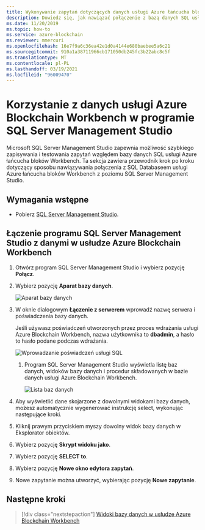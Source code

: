 ```yaml
---
title: Wykonywanie zapytań dotyczących danych usługi Azure łańcucha bloków Workbench przy użyciu SQL Server Management Studio
description: Dowiedz się, jak nawiązać połączenie z bazą danych SQL usługi Azure Blockchain Workbench z poziomu programu SQL Server Management Studio.
ms.date: 11/20/2019
ms.topic: how-to
ms.service: azure-blockchain
ms.reviewer: mmercuri
ms.openlocfilehash: 16e7f9a6c36ea42e1d0a4144e680baebee5a6c21
ms.sourcegitcommit: 910a1a38711966cb171050db245fc3b22abc8c5f
ms.translationtype: MT
ms.contentlocale: pl-PL
ms.lasthandoff: 03/19/2021
ms.locfileid: "96009470"
---
```

# <a name="using-azure-blockchain-workbench-data-with-sql-server-management-studio"></a>Korzystanie z danych usługi Azure Blockchain Workbench w programie SQL Server Management Studio

Microsoft SQL Server Management Studio zapewnia możliwość szybkiego zapisywania i testowania zapytań względem bazy danych SQL usługi Azure łańcucha bloków Workbench. Ta sekcja zawiera przewodnik krok po kroku dotyczący sposobu nawiązywania połączenia z SQL Databaseem usługi Azure łańcucha bloków Workbench z poziomu SQL Server Management Studio.

## <a name="prerequisites"></a>Wymagania wstępne

* Pobierz [SQL Server Management Studio](/sql/ssms/download-sql-server-management-studio-ssms?view=sql-server-2017).

## <a name="connecting-sql-server-management-studio-to-data-in-azure-blockchain-workbench"></a>Łączenie programu SQL Server Management Studio z danymi w usłudze Azure Blockchain Workbench

1. Otwórz program SQL Server Management Studio i wybierz pozycję **Połącz**.
2. Wybierz pozycję **Aparat bazy danych**.

    ![Aparat bazy danych](./media/data-sql-management-studio/database-engine.png)

3. W oknie dialogowym **Łączenie z serwerem** wprowadź nazwę serwera i poświadczenia bazy danych.

    Jeśli używasz poświadczeń utworzonych przez proces wdrażania usługi Azure Blockchain Workbench, nazwa użytkownika to **dbadmin**, a hasło to hasło podane podczas wdrażania.

    ![Wprowadzanie poświadczeń usługi SQL](./media/data-sql-management-studio/sql-creds.png)

   1. Program SQL Server Management Studio wyświetla listę baz danych, widoków bazy danych i procedur składowanych w bazie danych usługi Azure Blockchain Workbench.

      ![Lista baz danych](./media/data-sql-management-studio/db-list.png)

5. Aby wyświetlić dane skojarzone z dowolnymi widokami bazy danych, możesz automatycznie wygenerować instrukcję select, wykonując następujące kroki.
6. Kliknij prawym przyciskiem myszy dowolny widok bazy danych w Eksplorator obiektów.
7. Wybierz pozycję **Skrypt widoku jako**.
8. Wybierz pozycję **SELECT to**.
9. Wybierz pozycję **Nowe okno edytora zapytań**.
10. Nowe zapytanie można utworzyć, wybierając pozycję **Nowe zapytanie**.

## <a name="next-steps"></a>Następne kroki

> [!div class="nextstepaction"]
> [Widoki bazy danych w usłudze Azure Blockchain Workbench](database-views.md)
